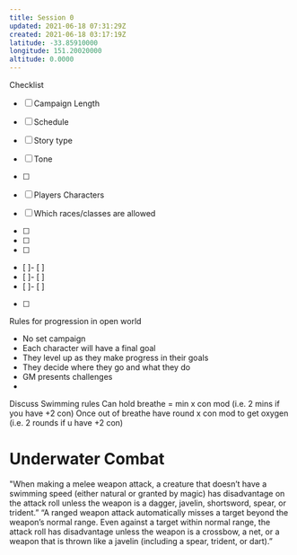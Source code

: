 ```yaml
---
title: Session 0
updated: 2021-06-18 07:31:29Z
created: 2021-06-18 03:17:19Z
latitude: -33.85910000
longitude: 151.20020000
altitude: 0.0000
---
```


Checklist
- [ ] Campaign Length
- [ ] Schedule
- [ ] Story type
- [ ] Tone
- [ ] 
- [ ] Players Characters
- [ ] Which races/classes are allowed
- [ ]  

- [ ] 

- [ ] 
- [ ]- [ ] 
- [ ]- [ ] 
- [ ]- [ ] 
- [ ]

Rules for progression in open world 
- No set campaign
- Each character will have a final goal 
- They level up as they make progress in their goals
- They decide where they go and what they do
- GM presents challenges 
-

Discuss
Swimming rules
Can hold breathe = min x con mod (i.e. 2 mins if you have +2 con)
Once out of breathe have round x con mod to get oxygen (i.e. 2 rounds if u have +2 con)
# Underwater Combat
"When making a melee weapon attack, a creature that doesn’t have a swimming speed (either natural or granted by magic) has disadvantage on the attack roll unless the weapon is a dagger, javelin, shortsword, spear, or trident.”
“A ranged weapon attack automatically misses a target beyond the weapon’s normal range. Even against a target within normal range, the attack roll has disadvantage unless the weapon is a crossbow, a net, or a weapon that is thrown like a javelin (including a spear, trident, or dart).”